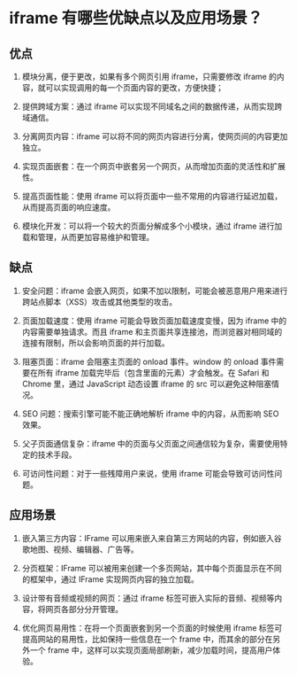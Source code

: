 # iframe 有哪些优缺点以及应用场景？

## 优点

1. 模块分离，便于更改，如果有多个网页引用 iframe，只需要修改 iframe 的内容，就可以实现调用的每一个页面内容的更改，方便快捷；

2. 提供跨域方案：通过 iframe 可以实现不同域名之间的数据传递，从而实现跨域通信。

3. 分离网页内容：iframe 可以将不同的网页内容进行分离，使网页间的内容更加独立。

4. 实现页面嵌套：在一个网页中嵌套另一个网页，从而增加页面的灵活性和扩展性。

5. 提高页面性能：使用 iframe 可以将页面中一些不常用的内容进行延迟加载，从而提高页面的响应速度。

6. 模块化开发：可以将一个较大的页面分解成多个小模块，通过 iframe 进行加载和管理，从而更加容易维护和管理。
   
## 缺点

1. 安全问题：iframe 会嵌入网页，如果不加以限制，可能会被恶意用户用来进行跨站点脚本（XSS）攻击或其他类型的攻击。

2. 页面加载速度：使用 iframe 可能会导致页面加载速度变慢，因为 iframe 中的内容需要单独请求。而且 iframe 和主页面共享连接池，而浏览器对相同域的连接有限制，所以会影响页面的并行加载。  
   
3. 阻塞页面：iframe 会阻塞主页面的 onload 事件。window 的 onload 事件需要在所有 iframe 加载完毕后（包含里面的元素）才会触发。在 Safari 和 Chrome 里，通过 JavaScript 动态设置 iframe 的 src 可以避免这种阻塞情况。

4. SEO 问题：搜索引擎可能不能正确地解析 iframe 中的内容，从而影响 SEO 效果。

5. 父子页面通信复杂：iframe 中的页面与父页面之间通信较为复杂，需要使用特定的技术手段。

6. 可访问性问题：对于一些残障用户来说，使用 iframe 可能会导致可访问性问题。

## 应用场景
1. 嵌入第三方内容：IFrame 可以用来嵌入来自第三方网站的内容，例如嵌入谷歌地图、视频、编辑器、广告等。

2. 分页框架：IFrame 可以被用来创建一个多页网站，其中每个页面显示在不同的框架中，通过 IFrame 实现网页内容的独立加载。

3. 设计带有音频或视频的网页：通过 iframe 标签可嵌入实际的音频、视频等内容，将网页各部分分开管理。

4. 优化网页易用性：在将一个页面嵌套到另一个页面的时候使用 iframe 标签可提高网站的易用性，比如保持一些信息在一个 frame 中，而其余的部分在另外一个 frame 中，这样可以实现页面局部刷新，减少加载时间，提高用户体验。
  